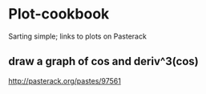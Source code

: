# Plot-cookbook

Sarting simple; links to plots on Pasterack

## draw a graph of cos and deriv^3(cos)

http://pasterack.org/pastes/97561


